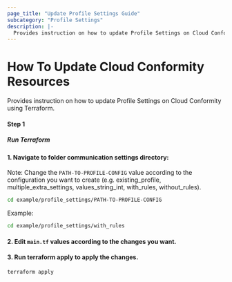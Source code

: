 ```yaml
---
page_title: "Update Profile Settings Guide"
subcategory: "Profile Settings"
description: |-
  Provides instruction on how to update Profile Settings on Cloud Conformity using Terraform.
---
```


# How To Update Cloud Conformity Resources
Provides instruction on how to update Profile Settings on Cloud Conformity using Terraform.

#### Step 1

##### Run Terraform

#### 1. Navigate to folder communication settings directory:
Note: Change the `PATH-TO-PROFILE-CONFIG` value according to the configuration you want to create (e.g. existing_profile, multiple_extra_settings, values_string_int, with_rules, without_rules).
```sh
cd example/profile_settings/PATH-TO-PROFILE-CONFIG
```

Example:
```sh
cd example/profile_settings/with_rules
```

#### 2. Edit `main.tf` values according to the changes you want.

#### 3. Run terraform apply to apply the changes.
```sh
terraform apply
```